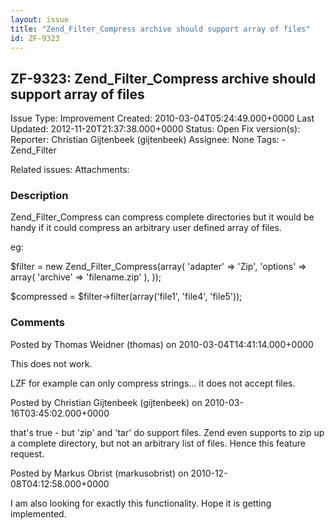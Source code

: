 ```yaml
---
layout: issue
title: "Zend_Filter_Compress archive should support array of files"
id: ZF-9323
---
```


ZF-9323: Zend\_Filter\_Compress archive should support array of files
---------------------------------------------------------------------

 Issue Type: Improvement Created: 2010-03-04T05:24:49.000+0000 Last Updated: 2012-11-20T21:37:38.000+0000 Status: Open Fix version(s): 
 Reporter:  Christian Gijtenbeek (gijtenbeek)  Assignee:  None  Tags: - Zend\_Filter
 
 Related issues: 
 Attachments: 
### Description

Zend\_Filter\_Compress can compress complete directories but it would be handy if it could compress an arbitrary user defined array of files.

eg:

$filter = new Zend\_Filter\_Compress(array( 'adapter' => 'Zip', 'options' => array( 'archive' => 'filename.zip' ), ));

$compressed = $filter->filter(array('file1', 'file4', 'file5'));

 

 

### Comments

Posted by Thomas Weidner (thomas) on 2010-03-04T14:41:14.000+0000

This does not work.

LZF for example can only compress strings... it does not accept files.

 

 

Posted by Christian Gijtenbeek (gijtenbeek) on 2010-03-16T03:45:02.000+0000

that's true - but 'zip' and 'tar' do support files. Zend even supports to zip up a complete directory, but not an arbitrary list of files. Hence this feature request.

 

 

Posted by Markus Obrist (markusobrist) on 2010-12-08T04:12:58.000+0000

I am also looking for exactly this functionality. Hope it is getting implemented.

 

 